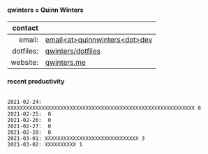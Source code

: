 
#### qwinters = Quinn Winters

|   contact |                                                                    |
|----------:|--------------------------------------------------------------------|
|    email: | [email\<at\>quinnwinters\<dot\>dev](mailto:email@quinnwinters.dev) |
| dotfiles: | [qwinters/dotfiles](https://github.com/qwinters/dotfiles)          |
|  website: | [qwinters.me](https://qwinters.me)                                 | 


#### recent productivity

```shell

2021-02-24: XXXXXXXXXXXXXXXXXXXXXXXXXXXXXXXXXXXXXXXXXXXXXXXXXXXXXXXXXXXX 6
2021-02-25:  0
2021-02-26:  0
2021-02-27:  0
2021-02-28:  0
2021-03-01: XXXXXXXXXXXXXXXXXXXXXXXXXXXXXX 3
2021-03-02: XXXXXXXXXX 1
```
